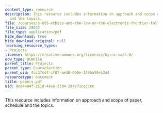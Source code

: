 ```yaml
---
content_type: resource
description: This resource includes information on approach and scope of paper, schedule
  and the topics.
file: /courses/6-805-ethics-and-the-law-on-the-electronic-frontier-fall-2005/8c844a4f251d48a633d42d4c71ca3cce_papers.pdf
file_size: 28035
file_type: application/pdf
hide_download: true
hide_download_original: null
learning_resource_types:
- Projects
license: https://creativecommons.org/licenses/by-nc-sa/4.0/
ocw_type: OCWFile
parent_title: Projects
parent_type: CourseSection
parent_uid: 4cc37cd4-cf07-ae38-060e-3365a90eb3a4
resourcetype: Document
title: papers.pdf
uid: 8c844a4f-251d-48a6-33d4-2d4c71ca3cce
---
```

This resource includes information on approach and scope of paper, schedule and the topics.